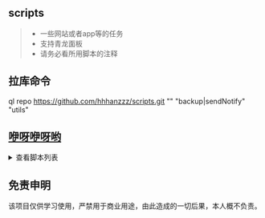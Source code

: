 ## scripts

> - 一些网站或者app等的任务
> - 支持青龙面板
> - 请务必看所用脚本的注释

## 拉库命令
ql repo https://github.com/hhhanzzz/scripts.git "" "backup|sendNotify" "utils"

## [咿呀咿呀哟](https://t.me/hhhan_script)

<details>
  <summary>查看脚本列表</summary>

  - [x] [MT论坛](https://bbs.binmt.cc)每日签到
  - [x] [刺猬猫阅读](https://wap.ciweimao.com)签到、任务、检索宝箱

</details>

## 免责申明
该项目仅供学习使用，严禁用于商业用途，由此造成的一切后果，本人概不负责。
